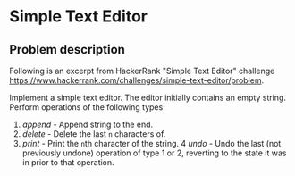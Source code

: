 # Simple Text Editor

## Problem description

Following is an excerpt from HackerRank "Simple Text Editor" challenge 
<https://www.hackerrank.com/challenges/simple-text-editor/problem>.

Implement a simple text editor. The editor initially contains an empty string. Perform operations of the following types:

1. *append* - Append string to the end.
2. *delete* - Delete the last `n` characters of.
3. *print* - Print the `n`th character of the string.
4 *undo* - Undo the last (not previously undone) operation of type 1 or 2, reverting to the state it was in prior to that operation.
